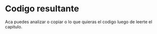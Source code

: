 # Codigo resultante
Aca puedes analizar o copiar o lo que quieras el codigo luego de leerte el capitulo.